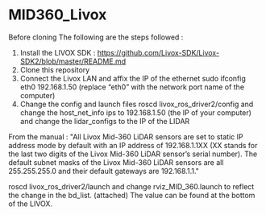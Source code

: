 # MID360_Livox
Before cloning 
The following are the steps followed :

1) Install the LIVOX SDK : https://github.com/Livox-SDK/Livox-SDK2/blob/master/README.md
2) Clone this repository
3) Connect the Livox LAN and affix the IP of the ethernet
sudo ifconfig eth0 192.168.1.50 (replace “eth0” with the network port name of the computer)
4) Change the config and launch files
roscd livox_ros_driver2/config and change the host_net_info ips to 192.168.1.50 (the IP of your computer) and change the lidar_configs to the IP of the LIDAR

From the manual : "All Livox Mid-360 LiDAR sensors are set to static IP address mode by default with an IP address of 192.168.1.1XX (XX stands for the last two digits of the Livox Mid-360 LiDAR sensor’s serial number). The default subnet masks of the Livox Mid-360 LiDAR sensors are all 255.255.255.0 and their
default gateways are 192.168.1.1."

roscd livox_ros_driver2/launch and change rviz_MID_360.launch to reflect the change in the bd_list. (attached) The value can be found at the bottom of the LIVOX.

